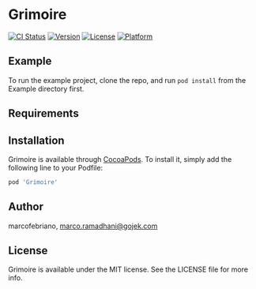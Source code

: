 # Grimoire

[![CI Status](https://img.shields.io/travis/marcofebriano/Grimoire.svg?style=flat)](https://travis-ci.org/marcofebriano/Grimoire)
[![Version](https://img.shields.io/cocoapods/v/Grimoire.svg?style=flat)](https://cocoapods.org/pods/Grimoire)
[![License](https://img.shields.io/cocoapods/l/Grimoire.svg?style=flat)](https://cocoapods.org/pods/Grimoire)
[![Platform](https://img.shields.io/cocoapods/p/Grimoire.svg?style=flat)](https://cocoapods.org/pods/Grimoire)

## Example

To run the example project, clone the repo, and run `pod install` from the Example directory first.

## Requirements

## Installation

Grimoire is available through [CocoaPods](https://cocoapods.org). To install
it, simply add the following line to your Podfile:

```ruby
pod 'Grimoire'
```

## Author

marcofebriano, marco.ramadhani@gojek.com

## License

Grimoire is available under the MIT license. See the LICENSE file for more info.
